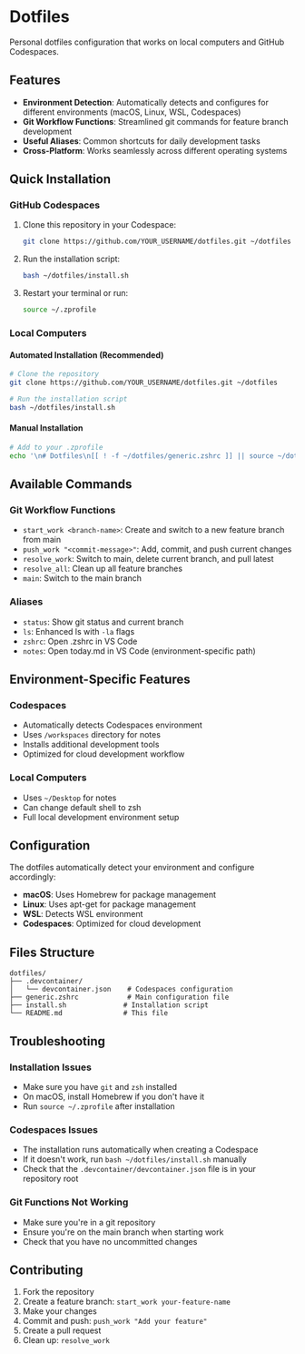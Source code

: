 # Dotfiles

Personal dotfiles configuration that works on local computers and GitHub Codespaces.

## Features

- **Environment Detection**: Automatically detects and configures for different environments (macOS, Linux, WSL, Codespaces)
- **Git Workflow Functions**: Streamlined git commands for feature branch development
- **Useful Aliases**: Common shortcuts for daily development tasks
- **Cross-Platform**: Works seamlessly across different operating systems

## Quick Installation

### GitHub Codespaces

1. Clone this repository in your Codespace:
   ```bash
   git clone https://github.com/YOUR_USERNAME/dotfiles.git ~/dotfiles
   ```

2. Run the installation script:
   ```bash
   bash ~/dotfiles/install.sh
   ```

3. Restart your terminal or run:
   ```bash
   source ~/.zprofile
   ```

### Local Computers

#### Automated Installation (Recommended)
```bash
# Clone the repository
git clone https://github.com/YOUR_USERNAME/dotfiles.git ~/dotfiles

# Run the installation script
bash ~/dotfiles/install.sh
```

#### Manual Installation
```bash
# Add to your .zprofile
echo '\n# Dotfiles\n[[ ! -f ~/dotfiles/generic.zshrc ]] || source ~/dotfiles/generic.zshrc' >> ~/.zprofile
```

## Available Commands

### Git Workflow Functions
- `start_work <branch-name>`: Create and switch to a new feature branch from main
- `push_work "<commit-message>"`: Add, commit, and push current changes
- `resolve_work`: Switch to main, delete current branch, and pull latest
- `resolve_all`: Clean up all feature branches
- `main`: Switch to the main branch

### Aliases
- `status`: Show git status and current branch
- `ls`: Enhanced ls with `-la` flags
- `zshrc`: Open .zshrc in VS Code
- `notes`: Open today.md in VS Code (environment-specific path)

## Environment-Specific Features

### Codespaces
- Automatically detects Codespaces environment
- Uses `/workspaces` directory for notes
- Installs additional development tools
- Optimized for cloud development workflow

### Local Computers
- Uses `~/Desktop` for notes
- Can change default shell to zsh
- Full local development environment setup

## Configuration

The dotfiles automatically detect your environment and configure accordingly:
- **macOS**: Uses Homebrew for package management
- **Linux**: Uses apt-get for package management
- **WSL**: Detects WSL environment
- **Codespaces**: Optimized for cloud development

## Files Structure

```
dotfiles/
├── .devcontainer/
│   └── devcontainer.json    # Codespaces configuration
├── generic.zshrc            # Main configuration file
├── install.sh              # Installation script
└── README.md               # This file
```

## Troubleshooting

### Installation Issues
- Make sure you have `git` and `zsh` installed
- On macOS, install Homebrew if you don't have it
- Run `source ~/.zprofile` after installation

### Codespaces Issues
- The installation runs automatically when creating a Codespace
- If it doesn't work, run `bash ~/dotfiles/install.sh` manually
- Check that the `.devcontainer/devcontainer.json` file is in your repository root

### Git Functions Not Working
- Make sure you're in a git repository
- Ensure you're on the main branch when starting work
- Check that you have no uncommitted changes

## Contributing

1. Fork the repository
2. Create a feature branch: `start_work your-feature-name`
3. Make your changes
4. Commit and push: `push_work "Add your feature"`
5. Create a pull request
6. Clean up: `resolve_work`
